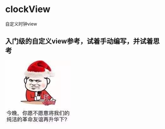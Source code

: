 # clockView
自定义时钟view

## 入门级的自定义view参考，试着手动编写，并试着思考

![](http://github.com/zxqzxq/clockView/raw/master/images/main.jpg)
